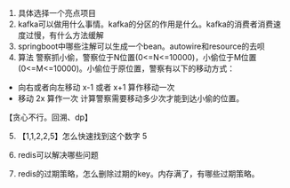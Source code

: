 1. 具体选择一个亮点项目
2. kafka可以做用什么事情。kafka的分区的作用是什么。kafka的消费者消费速度过慢，有什么方法缓解
3. springboot中哪些注解可以生成一个bean。autowire和resource的去呗
4. 算法
警察抓小偷，警察位于N位置(0<=N<=10000)，小偷位于M位置(0<=M<=10000)。小偷位于原位置，警察有以下的移动方式：
- 向右或者向左移动 x-1 或者 x+1 算作移动一次 
- 移动 2x 算作一次
计算警察需要移动多少次才能到达小偷的位置。

【贪心不行。回溯、dp】

5. 【1,1,2,2,5】怎么快速找到这个数字 5

6. redis可以解决哪些问题
7. redis的过期策略，怎么删除过期的key。内存满了，有哪些过期策略。

